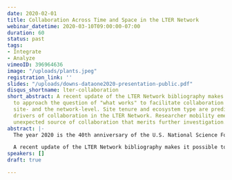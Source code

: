 ```yaml
---
date: 2020-02-01
title: Collaboration Across Time and Space in the LTER Network
webinar_datetime: 2020-03-10T09:00:00-07:00
duration: 60
status: past
tags:
- Integrate
- Analyze
vimeoID: 396964636
image: "/uploads/plants.jpeg"
registration_link: ''
slides: "/uploads/downs-dataone2020-presentation-public.pdf"
disqus_shortname: lter-collaboration
short_abstract: A recent update of the LTER Network bibliography makes it possible
  to approach the question of "what works" to facilitate collaboration at both the
  site- and the network-level. Site tenure and ecosystem type are predictably strong
  drivers of collaboration in the LTER Network. Researcher mobility emerged as an
  unexpected source of collaboration that merits further investigation.
abstract: |-
  The year 2020 is the 40th anniversary of the U.S. National Science Foundation's LTER Program, which has grown from a loosely organized set of research projects to a dynamic network of 28 sustained research programs across 18 major biomes. Hypothesis-driven, place-based research has been the Network's bread and butter throughout its 40-year history. Approaches to cross-site synthesis have varied through time, yet collaborative synthesis is essential for understanding the generality of site-based insights, scaling the results, and making them useful for modeling.

  A recent update of the LTER Network bibliography makes it possible to approach the question of "what works" to facilitate collaboration at both the site- and the network-level. Our analysis shows that between 1980 and 2019, the average number of LTER-based publications per site per year grew from 6 to more than 30. For the first 10-15 years of the Network's history, the number of authors and institutions per publication was similar to a comparable sample of non-LTER publications. But the pace of collaboration accelerated rapidly between 1995 and 2019. Today, LTER papers involve nearly twice as many authors and institutions as comparable non-LTER publications. Site tenure and ecosystem type are predictably strong drivers of collaboration in the LTER Network. Researcher mobility emerged as an unexpected source of collaboration that merits further investigation.
speakers: []
draft: true

---
```

